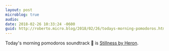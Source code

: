 ```yaml
---
layout: post
microblog: true
audio: 
date: 2018-02-26 10:33:24 -0600
guid: http://roberto.micro.blog/2018/02/26/todays-morning-pomodoros.html
---
```

Today's morning pomodoros soundtrack 🎵 is [Stillness by Heron](http://open.spotify.com/track/7cqrEoVQftbQ3tlDUxNmsa). 
